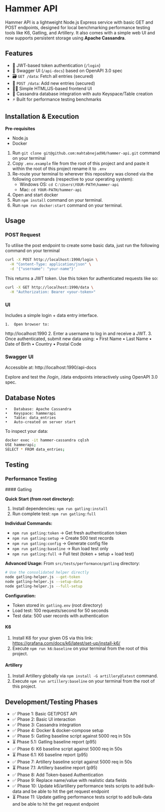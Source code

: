 # Hammer API

Hammer API is a lightweight Node.js Express service with basic GET and POST endpoints, designed for local benchmarking performance testing tools like K6, Gatling, and Artillery. It also comes with a simple web UI and now supports persistent storage using **Apache Cassandra**.

## Features

- 🔐 JWT-based token authentication (`/login`)
- 📘 Swagger UI (`/api-docs`) based on OpenAPI 3.0 spec
- 🗃️ `GET /data`: Fetch all entries (secured)
- 📝 `POST /data`: Add new entries (secured)
- 👩‍💻 Simple HTML/JS-based frontend UI
- 🧱 Cassandra database integration with auto Keyspace/Table creation
- ⚡ Built for performance testing benchmarks

## Installation & Execution

**Pre-requisites**

- Node.js
- Docker

1. Run `git clone git@github.com:mahtabnejad90/hammer-api.git` command on your terminal
2. Copy `.env.example` file from the root of this project and and paste it within the root of this project rename it to `.env`
3. Re-route your terminal to wherever this repository was cloned via the following commands (respective to your operating system):
     - Windows OS: `cd C:\Users\YOUR-PATH\hammer-api`
     - Mac: `cd YOUR-PATH/hammer-api`
4. Open and start docker
5. Run `npm install` command on your terminal.
6. Run `npm run docker:start` command on your terminal.

## Usage

### POST Request

To utilise the post endpoint to create some basic data, just run the following command on your terminal

```bash
curl -X POST http://localhost:1990/login \
  -H "Content-Type: application/json" \
  -d '{"username": "your-name"}'
  ```

This returns a JWT token. Use this token for authenticated requests like so:

```bash
curl -X GET http://localhost:1990/data \
  -H "Authorization: Bearer <your-token>"
  ```
### UI

Includes a simple login + data entry interface.

	1.	Open browser to:
http://localhost:1990
	2.	Enter a username to log in and receive a JWT.
	3.	Once authenticated, submit new data using:
	•	First Name
	•	Last Name
	•	Date of Birth
	•	Country
	•	Postal Code

### Swagger UI

Accessible at:
http://localhost:1990/api-docs

Explore and test the /login, /data endpoints interactively using OpenAPI 3.0 spec.

## Database Notes

	•	Database: Apache Cassandra
	•	Keyspace: hammerapi
	•	Table: data_entries
	•	Auto-created on server start

To inspect your data:

```bash
docker exec -it hammer-cassandra cqlsh
USE hammerapi;
SELECT * FROM data_entries;
```

## Testing

### Performance Testing

#### Gatling

**Quick Start (from root directory):**
1. Install dependencies: `npm run gatling:install`
2. Run complete test: `npm run gatling:full`

**Individual Commands:**
- `npm run gatling:token` → Get fresh authentication token
- `npm run gatling:setup` → Create 500 test records
- `npm run gatling:config` → Generate config file
- `npm run gatling:baseline` → Run load test only
- `npm run gatling:full` → Full test (token + setup + load test)

**Advanced Usage:**
From `src/tests/performance/gatling` directory:
```bash
# Use the consolidated helper directly
node gatling-helper.js --get-token
node gatling-helper.js --setup-data
node gatling-helper.js --full-setup
```

**Configuration:**
- Token stored in: `gatling.env` (root directory)
- Load test: 100 requests/second for 50 seconds
- Test data: 500 user records with authentication

#### K6

1. Install K6 for your given OS via this link: https://grafana.com/docs/k6/latest/set-up/install-k6/
2. Execute `npm run k6:baseline` on your terminal from the root of this project.

#### Artillery

1. Install Artillery globally via `npm install -G artillery@latest` command.
2. Execute `npm run artillery:baseline` on your terminal from the root of this project.

## Development/Testing Phases

- ✅ Phase 1: Basic GET/POST API
- ✅ Phase 2: Basic UI interaction
- ✅ Phase 3: Cassandra integration
- ✅ Phase 4: Docker & docker-compose setup
- ✅ Phase 5: Gatling baseline script against 5000 req in 50s
- ⏳ Phase 5.1: Gatling baseline report (p95)
- ✅ Phase 6: K6 baseline script against 5000 req in 50s
- ⏳ Phase 6.1: K6 baseline report (p95)
- ✅ Phase 7: Artillery baseline script against 5000 req in 50s
- ⏳ Phase 7.1: Artillery baseline report (p95)
- ✅ Phase 8: Add Token-based Authentication
- ✅ Phase 9: Replace name/value with realistic data fields
- ✅ Phase 10: Update k6/artillery performance tests scripts to add bulk-data and be able to hit the get request endpoint
- ⏳ Phase 11: Update gatling performance tests script to add bulk-data and be able to hit the get request endpoint